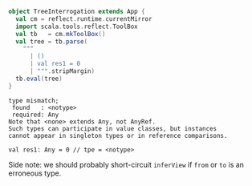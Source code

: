 ```scala
object TreeInterrogation extends App {
  val cm = reflect.runtime.currentMirror
  import scala.tools.reflect.ToolBox
  val tb   = cm.mkToolBox()
  val tree = tb.parse(
    """
      | ()
      | val res1 = 0
      | """.stripMargin)
  tb.eval(tree)
}
```

```
type mismatch;
 found   : <notype>
 required: Any
Note that <none> extends Any, not AnyRef.
Such types can participate in value classes, but instances
cannot appear in singleton types or in reference comparisons.
```


```
val res1: Any = 0 // tpe = <notype>
```


Side note: we should probably short-circuit `inferView` if `from` or `to` is an erroneous type.
